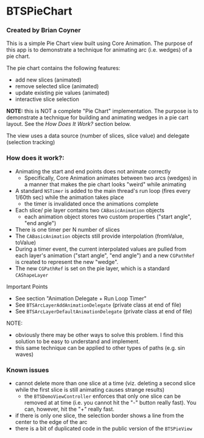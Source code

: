 # BTSPieChart
### Created by Brian Coyner

This is a simple Pie Chart view built using Core Animation. The purpose of this app is to demonstrate a technique for animating arc (i.e. wedges) of a pie chart. 

 The pie chart contains the following features:
 - add new slices (animated)
 - remove selected slice (animated)
 - update existing pie values (animated)
 - interactive slice selection 
 
 __NOTE:__ this is NOT a complete "Pie Chart" implementation. The purpose is to demonstrate a technique for building and animating 
       wedges in a pie cart layout. See the _How Does It Work?_ section below. 

 The view uses a data source (number of slices, slice value) and delegate (selection tracking)
 
### How does it work?:
- Animating the start and end points does not animate correctly
  - Specifically, Core Animation animates between two arcs (wedges) in a manner that makes the pie chart looks "weird" while animating
- A standard `NSTimer` is added to the main thread's run loop (fires every 1/60th sec) while the animation takes place
  - the timer is invalidated once the animations complete
- Each slice/ pie layer contains two `CABasicAnimation` objects
  - each animation object stores two custom properties ("start angle", "end angle")
- There is one timer per N number of slices
- The `CABasicAnimation` objects still provide interpolation (fromValue, toValue)
- During a timer event, the current interpolated values are pulled from each layer's animation ("start angle", "end angle")  and a new `CGPathRef` is created to represent the new "wedge".
- The new `CGPathRef` is set on the pie layer, which is a standard `CAShapeLayer`

 Important Points
 - See section "Animation Delegate + Run Loop Timer"
 - See `BTSArcLayerAddAnimationDelegate` (private class at end of file)
 - See `BTSArcLayerDefaultAnimationDelegate` (private class at end of file)

 NOTE:
 - obviously there may be other ways to solve this problem. I find this solution to be easy to understand and implement.
 - this same technique can be applied to other types of paths (e.g. sin waves)
 
 ###  Known issues
- cannot delete more than one slice at a time (viz. deleting a second slice while the first slice is still animating causes strange results)
  - the `BTSDemoViewController` enforces that only one slice can be removed at at time (i.e. you cannot hit the "-" button really fast). You can, however, hit the "+" really fast. 
- if there is only one slice, the selection border shows a line from the center to the edge of the arc
- there is a bit of duplicated code in the public version of the `BTSPieView`